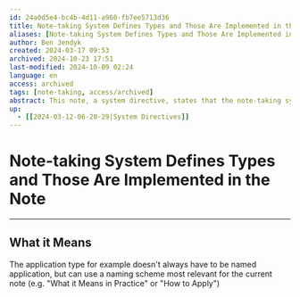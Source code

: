 ```yaml
---
id: 24a0d5e4-bc4b-4d11-a960-fb7ee5713d36
title: Note-taking System Defines Types and Those Are Implemented in the Note
aliases: [Note-taking System Defines Types and Those Are Implemented in the Note]
author: Ben Jendyk
created: 2024-03-17 09:53
archived: 2024-10-23 17:51
last-modified: 2024-10-09 02:24
language: en
access: archived
tags: [note-taking, access/archived]
abstract: This note, a system directive, states that the note-taking system defines general types, and these types (like Examples, Application, Comparision) are personalised implemented in the note, based on its needs and content. 
up:
  - [[2024-03-12-06-20-29|System Directives]] 
---
```


# Note-taking System Defines Types and Those Are Implemented in the Note

--- 

## What it Means

The application type for example doesn't always have to be named application, but can use a naming scheme most relevant for the current note (e.g. "What it Means in Practice" or "How to Apply")
